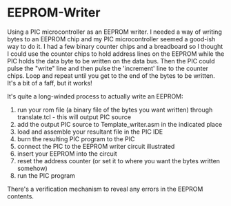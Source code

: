 EEPROM-Writer
=============

Using a PIC microcontroller as an EEPROM writer.
I needed a way of writing bytes to an EEPROM chip and my PIC microcontroller seemed a good-ish way to do it.  I had a few binary counter chips and a breadboard so I thought I could use the counter chips to hold address lines on the EEPROM while the PIC holds the data byte to be written on the data bus.  Then the PIC could pulse the "write" line and then pulse the 'increment' line to the counter chips.  Loop and repeat until you get to the end of the bytes to be written.
It's a bit of a faff, but it works!

It's quite a long-winded process to actually write an EEPROM:
1. run your rom file (a binary file of the bytes you want written) through translate.tcl - this will output PIC source
2. add the output PIC source to Template_writer.asm in the indicated place
2. load and assemble your resultant file in the PIC IDE
3. burn the resulting PIC program to the PIC
4. connect the PIC to the EEPROM writer circuit illustrated
5. insert your EEPROM into the circuit
6. reset the address counter (or set it to where you want the bytes written somehow)
7. run the PIC program

There's a verification mechanism to reveal any errors in the EEPROM contents.
